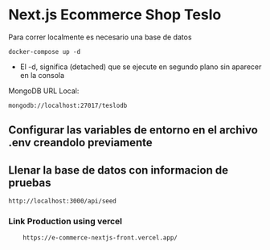 # Next.js Ecommerce Shop Teslo

Para correr localmente es necesario una base de datos

```
docker-compose up -d
```

- El -d, significa (detached) que se ejecute en segundo plano sin aparecer en la consola

MongoDB URL Local:

```
mongodb://localhost:27017/teslodb
```

## Configurar las variables de entorno en el archivo .env creandolo previamente

## Llenar la base de datos con informacion de pruebas

```
http://localhost:3000/api/seed
```

### Link Production using vercel

```
    https://e-commerce-nextjs-front.vercel.app/
```
